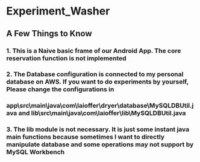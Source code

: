 # Experiment_Washer
## A Few Things to Know
### 1. This is a Naive basic frame of our Android App. The core reservation function is not implemented
### 2. The Database configuration is connected to my personal database on AWS. If you want to do experiments by yourself, Please change the configurations in 
### app\src\main\java\com\laioffer\dryer\database\MySQLDBUtil.java and lib\src\main\java\com\laioffer\lib\MySQLDBUtil.java
### 3. The lib module is not necessary. It is just some instant java main functions because sometimes I want to directly manipulate database and some operations may not support by MySQL Workbench
